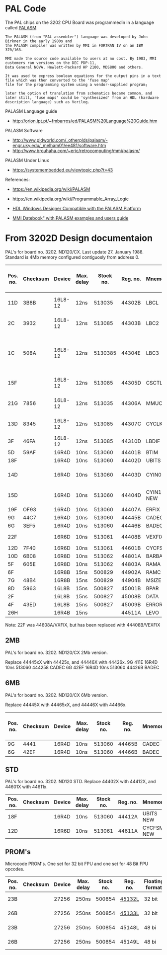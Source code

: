 # PAL Code #

The PAL chips on the 3202 CPU Board was programmedin in a language called [PALASM](https://en.wikipedia.org/wiki/Programmable_Array_Logic)


```wikipedia
The PALASM (from "PAL assembler") language was developed by John Birkner in the early 1980s and 
the PALASM compiler was written by MMI in FORTRAN IV on an IBM 370/168. 

MMI made the source code available to users at no cost. By 1983, MMI customers ran versions on the DEC PDP-11, 
Data General NOVA, Hewlett-Packard HP 2100, MDS800 and others.

It was used to express boolean equations for the output pins in a text file which was then converted to the 'fuse map' 
file for the programming system using a vendor-supplied program; 

later the option of translation from schematics became common, and later still, 'fuse maps' could be 'synthesized' from an HDL (hardware description language) such as Verilog.

```


PALASM Language guide
* http://orion.ipt.pt/~fmbarros/ed/PALASM%20Language%20Guide.htm

PALASM Software
* http://www.pldworld.com/_otherplds/palasm/-engr.uky.edu/_melham01/ee481/software.htm
* http://www.brouhaha.com/~eric/retrocomputing/mmi/palasm/

PALASM Under Linux
* https://systemembedded.eu/viewtopic.php?t=43

References:
* https://en.wikipedia.org/wiki/PALASM
* https://en.wikipedia.org/wiki/Programmable_Array_Logic

* [HDL Windows Designer Compatible with the PALASM Platform](http://www.wseas.us/e-library/conferences/2013/Malaysia/ACACOS/ACACOS-12.pdf)
* [MMI Datebook" with PALASM examples and users guide](http://bitsavers.trailing-edge.com/components/mmi/palasm_pleasm/PALASM_2_Software_Jul87.pdf)

# From 3202D Design documentaion #

PAL's for board no. 3202. ND120/CX. Last update 27. January 1988.
Standard is 4Mb memory configured contiguosly from address 0.

|Pos. no.|Checksum| Device | Max. delay| Stock no.| Reg. no. | Mnemonic  | PALASM Image                | PALASM SRC (PDS format)      | Converted to Verilog |
|--------|--------|--------|-----------|----------|----------|-----------|-----------------------------|------------------------------|----------------------|
|11D     |3B8B    | 16L8-12| 12ns      | 513035   | 44302B   | LBCL      | [B IMG](IMG/44302B.png)     | [B PDS](SRC/44302B.txt)      | [Converted.](../../Verilog/PAL/44302B/PAL_44302B.v) Needs more test |
|2C      |3932    | 16L8-12| 12ns      | 513085   | 44303B   | LBC2      | [B IMG](IMG/44303B.png)     | [B PDS](SRC/44303B.txt)      | [Converted.](../../Verilog/PAL/44303B/PAL_44303B.v) Needs more test |
|1C      |508A    | 16L8-12| 12ns      | 5130385  | 44304E   | LBC3      | [E IMG](IMG/44304E.png)     | [E PDS](SRC/44304E.txt)      | [Almost converted. Need to fix self-reference signals.](../../Verilog/PAL/44304E/PAL_44304E.v) |
|15F     |        | 16L8-12| 12ns      | 513085   | 44305D   | CSCTL     | [D IMG](IMG/44305D.png)     | [D PDS](SRC/44305D.txt)      | [Converted.](../../Verilog/PAL/44305D/PAL_44305D.v) Needs more test |
|21G     |7856    | 16L8-12| 12ns      | 513035   | 44306A   | MMUCTL    | [A IMG](IMG/44306A.png)     | [A PDS](SRC/44306A.txt)      | [Converted.](../../Verilog/PAL/44306A/PAL_44306A.v) Needs more test |
|13D     |8345    | 16L8-12| 12ns      | 513085   | 44307C   | CYCLK     | [C IMG](IMG/44307C.png)     | [C PDS](SRC/44307C.txt)      | [Converted.](../../Verilog/PAL/44307C/PAL_44307C.v) Needs more test |
|3F      |46FA    | 16L8-12| 12ns      | 513085   | 44310D   | LBDIF     | [D IMG](IMG/44310D.png)     | [D PDS](SRC/44310D.txt)  
|5D      |59AF    | 16R4D  | 10ns      | 513060   | 44401B   | BTIM      | [B IMG](IMG/44401B.png)     | [B PDS](SRC/44401B.txt)  
|18F     |        | 16R4D  | 10ns      | 513060   | 44402D   | UBITS     | [D IMG](IMG/44402D.png)     | [D PDS](SRC/44402D.txt)  
|14D     |        | 16R4D  | 10ns      | 513060   | 44403D   | CYIN0     | [C IMG](IMG/44403C.png) / [D IMG](IMG/44403D.png)    | [C PDS](SRC/44403C.txt) / Missing D 
|15D     |        | 16R4D  | 10ns      | 513060   | 44404D   | CYIN1 NEW | [C IMG](IMG/44404C.png) / Missing D    | [C PDS](SRC/44404C.txt) / Missing D 
|19F     |OF93    | 16R4D  | 10ns      | 513060   | 44407A   | ERFIX     | [A IMG](IMG/44407A.png)     | [A PDS](SRC/44407A.txt)  
|9G      |44C7    | 16R4D  | 10ns      | 513060   | 44445B   | CADEC     | [B IMG](IMG/44445B.png)     | [B PDS](SRC/44445B.txt)  
|6G      |3EF5    | 16R4D  | 10ns      | 513060   | 44446B   | BADEC     | [B IMG](IMG/44446B.png)     | [B PDS](SRC/44446B.txt)  
|22F     |        | 16R6D  | 10ns      | 513061   | 44408B   | VEXFIX    | [B IMG](IMG/44408B.png)     | [B PDS](SRC/44408B.txt)     | Converted. Tested! |
|12D     |7F40    | 16R6D  | 10ns      | 513061   | 44601B   | CYCFSM    | [IMG](IMG/44601B.png)     | [PDS](SRC/44601B.txt)  
|10D     |6B08    | 16R8D  | 10ns      | 513062   | 44801A   | BARBA <-  | [IMG](IMG/44801A.png)     | [PDS](SRC/44801A.txt)  
|5F      |605E    | 16R8D  | 10ns      | 513062   | 44803A   | RAMA      | [IMG](IMG/44803A.png)     | [PDS](SRC/44803A.txt)  
|6F      |        | 16R8B  | 15ns      | 500829   | 44902A   | RAMC      | [IMG](IMG/44902A.png)     | [PDS](SRC/44902A.txt)  
|7G      |48B4    | 16R8B  | 15ns      | 500829   | 44904B   | MSIZE     | [IMG](IMG/44904B.png)     | [PDS](SRC/44904B.txt)  
|8D      |5963    | 16L8B  | 15ns      | 500827   | 45001B   | BPAR      | [IMG](IMG/45001B.png)     | [PDS](SRC/45001B.txt)  
|2F      |        | 16L8B  | 15ns      | 500827   | 45008B   | DATA      | [IMG](IMG/45008B.png)     | [PDS](SRC/45008B.txt)  
|4F      |43ED    | 16L8B  | 15ns      | 500827   | 45009B   | ERROR     | [IMG](IMG/45009B.png)     | [PDS](SRC/45009B.txt)  
|26H     |        | 16R4B  | 15ns      |          | 44511A   | LEVO      | [IMG](IMG/44511A.png)     | [PDS](SRC/44511A.txt)  

Note: 22F was  44608A/VXFIX, but has been replaced with 44408B/VEXFIX

## 2MB ##
PAL's for board no. 3202. ND120/CX 2Mb version.

Replace 44445xX with 44425x, and 44446X with 44426x.
9G 411E 16R4D 10ns 513060 444258 CADEC
6G 42EF 16R4D 10ns 513060 44426B BADEC


## 6MB ##
PAL's for board no. 3202. ND120/CX 6Mb version.

Replace 44445X with 44465xX, and 44446X with 44466x.

|Pos. no.|Checksum| Device | Max. delay| Stock no.| Reg. no. | Mnemonic  |  PALASM Image               | PALASM SRC (PDS format)      |
|--------|--------|--------|-----------|----------|----------|-----------|-----------------------------|------------------------------|
|9G      | 4441   | 16R4D  | 10ns      | 513060   | 44465B   | CADEC     | [B IMG](IMG/44465B.png)       | [B PDS](SRC/44465B.txt)  
|6G      | 42EF   | 16R4D  | 10ns      | 513060   | 44466B   | BADEC     | [B IMG](IMG/44466B.png)       | [B PDS](SRC/44466B.txt)  

## STD ##
PAL's for board no. 3202. ND120 STD.
Replace 44402X with 44412X, and 44601X with 44611x.

|Pos. no.|Checksum| Device | Max. delay| Stock no.| Reg. no. | Mnemonic   | PALASM IMG | 
|--------|--------|--------|-----------|----------|----------|------------|------------|
| 18F    |        | 16R4D  | 10ns      | 513060   | 44412A   | UBITS NEW  |
| 12D    |        | 16R6D  | 10ns      | 513061   | 44611A   | CYCFSM NEW |

## PROM's ## 

Microcode PROM's. One set for 32 bit FPU and one set for 48 Bit FPU opcodes.

|Pos. no.|Checksum| Device | Max. delay| Stock no.| Reg. no. | Floating format | Bit no.|
|--------|--------|--------|-----------|----------|----------|-----------------|--------|
| 23B    |        | 27256  | 250ns     | 500854   | [45132L](/Microcode/AM27256_45132L.bin)   | 32 bit          | 0-7    |
| 26B    |        | 27256  | 250ns     | 500854   | [45133L](/Microcode/AM27256_45133L.bin)   | 32 bit          | 8-15   |
| 23B    |        | 27256  | 250ns     | 500854   | 45148L   | 48 bi           | 0-7    |
| 26B    |        | 27256  | 250ns     | 500854   | 45149L   | 48 bi           | 8-15   |
